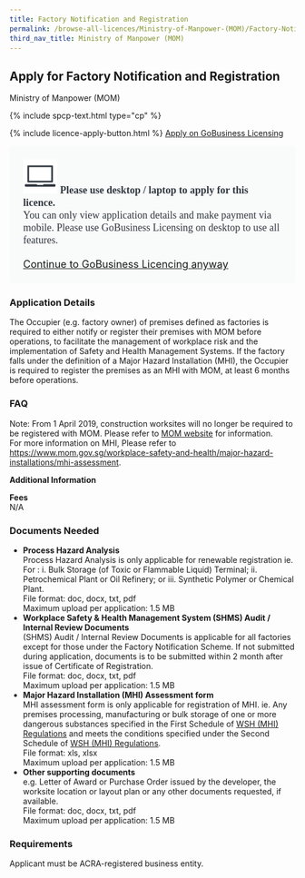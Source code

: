 ```yaml
---
title: Factory Notification and Registration
permalink: /browse-all-licences/Ministry-of-Manpower-(MOM)/Factory-Notification-and-Registration
third_nav_title: Ministry of Manpower (MOM)
---
```


## Apply for Factory Notification and Registration

Ministry of Manpower (MOM)

{% include spcp-text.html type="cp" %}

{% include licence-apply-button.html %}
<a class="btn" id = "desktopNotice" href="https://licence1.business.gov.sg/feportal/web/frontier/eAdvisor?redirection=true&selectedLicenceIds=54" target="_blank" rel="noopener">Apply on GoBusiness Licensing</a>
<div id = "mobileNotice" style="background: #F9FAFA; border-radius: 5px; width: auto; height: auto; padding: 24px 24px; font-size: 18px; color: #313840;">
<img src="/images/laptop.svg" alt="" style="height: 60px; width: 60px; margin-left: 0px;">
<span style="font-weight: bold; font-family: hknova-bold; font-size: 18px; ">Please use desktop / laptop to apply for this licence.</span><br>
<span style="font-family: hknova-regular;">You can only view application details and make payment via mobile. Please use GoBusiness Licensing on desktop to use all features.</span><br><br>
<a id="mobileNotice" href="https://licence1.business.gov.sg/feportal/web/frontier/eAdvisor?redirection=true&selectedLicenceIds=54" target="_blank" rel="noopener">Continue to GoBusiness Licencing anyway</a>
</div>
<H3>Application Details</H3>

<p>The Occupier (e.g. factory owner) of premises defined as factories is required to either notify or register their premises with MOM before operations, to facilitate the management of workplace risk and the implementation of Safety and Health Management Systems. If the factory falls under the definition of a Major Hazard Installation (MHI), the Occupier is required to register the premises as an MHI with MOM, at least 6 months before operations.</p>
 <H3>FAQ</H3>
 <p>Note: From 1 April 2019, construction worksites will no longer be required to be registered with MOM. Please refer to <a href="https://www.mom.gov.sg/workplace-safety-and-health/factory-notification-and-registration/requirements-for-factories" target="_blank" rel="noopener">MOM website</a> for information.<br>
 For more information on MHI, Please refer to <a href="https://www.mom.gov.sg/workplace-safety-and-health/major-hazard-installations/mhi-assessment" target="_blank" rel="noopener">https://www.mom.gov.sg/workplace-safety-and-health/major-hazard-installations/mhi-assessment</a>.</p>

<strong>Additional Information</strong>

<p><strong>Fees</strong><br />
 N/A</p>

<H3>Documents Needed</H3>

<ul>
 <li><strong>Process Hazard Analysis</strong><br>
 Process Hazard Analysis is only applicable for renewable registration ie. For : i. Bulk Storage (of Toxic or Flammable Liquid) Terminal; ii. Petrochemical Plant or Oil Refinery; or iii. Synthetic Polymer or Chemical Plant.<br>
 File format: doc, docx, txt, pdf<br>
 Maximum upload per application: 1.5 MB</li>
 <li><strong>Workplace Safety & Health Management System (SHMS) Audit / Internal Review Documents</strong><br>
 (SHMS) Audit / Internal Review Documents is applicable for all factories except for those under the Factory Notification Scheme. If not submitted during application, documents is to be submitted within 2 month after issue of Certificate of Registration.<br>
 File format: doc, docx, txt, pdf<br>
 Maximum upload per application: 1.5 MB</li>
 <li><strong>Major Hazard Installation (MHI) Assessment form</strong><br>
 MHI assessment form is only applicable for registration of MHI. ie. Any premises processing, manufacturing or bulk storage of one or more dangerous substances specified in the First Schedule of <a href="https://sso.agc.gov.sg/SL/WSHA2006-S202-2017?DocDate=20170502&ProvIds=Sc1-#Sc1-" target="_blank" rel="noopener"><u>WSH (MHI) Regulations</u></a> and meets the conditions specified under the Second Schedule of <a href="https://sso.agc.gov.sg/SL/WSHA2006-S202-2017?DocDate=20170502&ProvIds=Sc2-#Sc2-" target="_blank" rel="noopener"><u>WSH (MHI) Regulations</u></a>.<br>
 File format: xls, xlsx<br>
 Maximum upload per application: 1.5 MB</li>
 <li><strong>Other supporting documents</strong><br>
 e.g. Letter of Award or Purchase Order issued by the developer, the worksite location or layout plan or any other documents requested, if available.<br>
 File format: doc, docx, txt, pdf<br>
 Maximum upload per application: 1.5 MB</li>
 </ul>

<H3>Requirements</H3>

<p>Applicant must be ACRA-registered business entity.</p>

